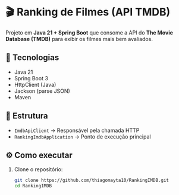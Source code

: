 # 🎬 Ranking de Filmes (API TMDB)

Projeto em **Java 21 + Spring Boot** que consome a API do **The Movie Database (TMDB)** para exibir os filmes mais bem avaliados.

## 🚀 Tecnologias
- Java 21
- Spring Boot 3
- HttpClient (Java)
- Jackson (parse JSON)
- Maven

## 🧩 Estrutura
- `ImdbApiClient` → Responsável pela chamada HTTP
- `RankingImdbApplication` → Ponto de execução principal

## ⚙️ Como executar
1. Clone o repositório:
   ```bash
   git clone https://github.com/thiagomayta10/RankingIMDB.git
   cd RankingIMDB

